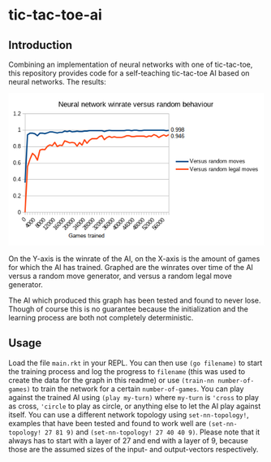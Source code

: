# tic-tac-toe-ai
## Introduction

Combining an implementation of neural networks with one of tic-tac-toe, this repository provides code for a self-teaching tic-tac-toe AI based on neural networks.
The results:

![result](/result.png)

On the Y-axis is the winrate of the AI, on the X-axis is the amount of games for which the AI has trained. Graphed are the winrates over time of the AI versus a random move generator, and versus a random legal move generator.

The AI which produced this graph has been tested and found to never lose. Though of course this is no guarantee because the initialization and the learning process are both not completely deterministic.

## Usage

Load the file `main.rkt` in your REPL. You can then use `(go filename)` to start the training process and log the progress to `filename` (this was used to create the data for the graph in this readme) or use `(train-nn number-of-games)` to train the network for a certain `number-of-games`. You can play against the trained AI using `(play my-turn)` where `my-turn` is `'cross` to play as cross, `'circle` to play as circle, or anything else to let the AI play against itself. You can use a different network topology using `set-nn-topology!`, examples that have been tested and found to work well are `(set-nn-topology! 27 81 9)` and `(set-nn-topology! 27 40 40 9)`. Please note that it always has to start with a layer of 27 and end with a layer of 9, because those are the assumed sizes of the input- and output-vectors respectively.
